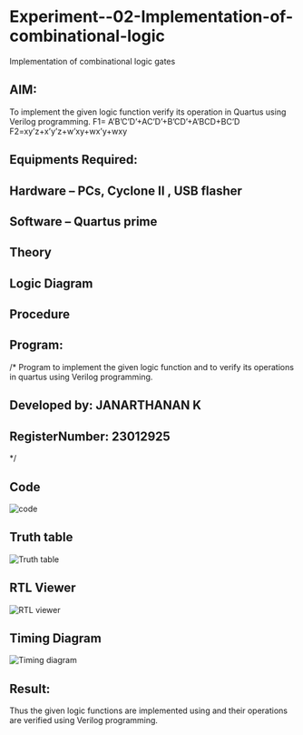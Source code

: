 # Experiment--02-Implementation-of-combinational-logic
Implementation of combinational logic gates
 
## AIM:
To implement the given logic function verify its operation in Quartus using Verilog programming.
 F1= A’B’C’D’+AC’D’+B’CD’+A’BCD+BC’D
F2=xy’z+x’y’z+w’xy+wx’y+wxy
 
 
 
## Equipments Required:
## Hardware – PCs, Cyclone II , USB flasher
## Software – Quartus prime


## Theory
 

## Logic Diagram
## Procedure
## Program:
/*
Program to implement the given logic function and to verify its operations in quartus using Verilog programming.
## Developed by: JANARTHANAN K
## RegisterNumber: 23012925 
*/


## Code

![code](https://github.com/23012925/Experiment--02-Implementation-of-combinational-logic-/assets/150931013/876da1dd-084c-4205-8839-ac7144d8e5cc)


## Truth table

![Truth table](https://github.com/23012925/Experiment--02-Implementation-of-combinational-logic-/assets/150931013/7104b17e-1473-49e4-a80d-e57dd4257f85)


## RTL Viewer

![RTL viewer](https://github.com/23012925/Experiment--02-Implementation-of-combinational-logic-/assets/150931013/7c4d97d0-8f9e-4c9f-a603-acaf4aff1def)


## Timing Diagram

![Timing diagram](https://github.com/23012925/Experiment--02-Implementation-of-combinational-logic-/assets/150931013/196eea65-9e23-4f41-8191-226dc82707b0)


## Result:
Thus the given logic functions are implemented using and their operations are verified using Verilog programming.
